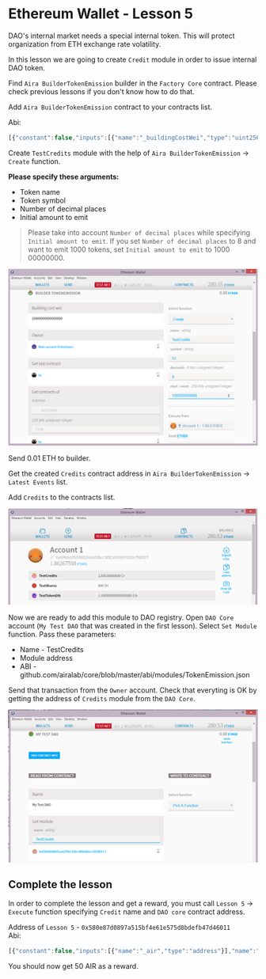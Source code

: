 # Ethereum Wallet - Lesson 5

DAO's internal market needs a special internal token. This will protect organization from ETH exchange rate volatility.

In this lesson we are going to create `Credit` module in order to issue internal DAO token.

Find `Aira BuilderTokenEmission` builder in the `Factory Core` contract. Please check previous lessons if you don't know how to do that.

Add `Aira BuilderTokenEmission` contract to your contracts list.

Abi:
```js
[{"constant":false,"inputs":[{"name":"_buildingCostWei","type":"uint256"}],"name":"setCost","outputs":[],"type":"function"},{"constant":false,"inputs":[{"name":"_owner","type":"address"}],"name":"delegate","outputs":[],"type":"function"},{"constant":true,"inputs":[],"name":"buildingCostWei","outputs":[{"name":"","type":"uint256"}],"type":"function"},{"constant":false,"inputs":[{"name":"_proposal","type":"address"}],"name":"setProposal","outputs":[],"type":"function"},{"constant":false,"inputs":[{"name":"_name","type":"string"},{"name":"_symbol","type":"string"},{"name":"_decimals","type":"uint8"},{"name":"_start_count","type":"uint256"}],"name":"create","outputs":[{"name":"","type":"address"}],"type":"function"},{"constant":true,"inputs":[],"name":"owner","outputs":[{"name":"","type":"address"}],"type":"function"},{"constant":false,"inputs":[{"name":"_cashflow","type":"address"}],"name":"setCashflow","outputs":[],"type":"function"},{"constant":true,"inputs":[],"name":"getLastContract","outputs":[{"name":"","type":"address"}],"type":"function"},{"constant":true,"inputs":[{"name":"","type":"address"},{"name":"","type":"uint256"}],"name":"getContractsOf","outputs":[{"name":"","type":"address"}],"type":"function"},{"inputs":[{"name":"_buildingCost","type":"uint256"},{"name":"_cashflow","type":"address"},{"name":"_proposal","type":"address"}],"type":"constructor"},{"anonymous":false,"inputs":[{"indexed":true,"name":"sender","type":"address"},{"indexed":true,"name":"instance","type":"address"}],"name":"Builded","type":"event"}]

```  
Create `TestCredits` module with the help of `Aira BuilderTokenEmission` -> `Create` function.

**Please specify these arguments:**

- Token name
- Token symbol
- Number of decimal places
- Initial amount to emit

> Please take into account `Number of decimal places` while specifying `Initial amount to emit`. If you set `Number of decimal places` to 8 and want to emit 1000 tokens, set `Initial amount to emit` to 1000 00000000.

![Screenshot 29](/img/Screenshot_29.png)

Send 0.01 ETH to builder. 

Get the created `Credits` contract address in `Aira BuilderTokenEmission` -> `Latest Events` list.

Add `Credits` to the contracts list.

![Screenshot 30](/img/Screenshot_30.png)

Now we are ready to add this module to DAO registry. Open `DAO Core` account (`My Test DAO` that was created in the first lesson). Select `Set Module` function. Pass these parameters:

- Name - TestCredits
- Module address 
- ABI - github.com/airalab/core/blob/master/abi/modules/TokenEmission.json  

Send that transaction from the `Owner` account. Check that everyting is OK by getting the address of `Credits` module from the `DAO Core`.

![Screenshot 31](/img/Screenshot_31.png)


## Complete the lesson

In order to complete the lesson and get a reward, you must call `Lesson 5` -> `Execute` function specifying `Credit` name and `DAO core` contract address.

Address of `Lesson 5` - `0x580e87d0897a515bf4e61e575d8bdefb47d46011`  
Abi:
```js
[{"constant":false,"inputs":[{"name":"_air","type":"address"}],"name":"setToken","outputs":[],"type":"function"},{"constant":true,"inputs":[],"name":"reward","outputs":[{"name":"","type":"uint256"}],"type":"function"},{"constant":true,"inputs":[],"name":"air","outputs":[{"name":"","type":"address"}],"type":"function"},{"constant":false,"inputs":[{"name":"_reward","type":"uint256"}],"name":"setReward","outputs":[],"type":"function"},{"constant":false,"inputs":[{"name":"_owner","type":"address"}],"name":"delegate","outputs":[],"type":"function"},{"constant":true,"inputs":[],"name":"owner","outputs":[{"name":"","type":"address"}],"type":"function"},{"constant":true,"inputs":[{"name":"","type":"address"}],"name":"isPassed","outputs":[{"name":"","type":"bool"}],"type":"function"},{"constant":false,"inputs":[{"name":"_token_name","type":"string"},{"name":"_dao","type":"address"}],"name":"execute","outputs":[],"type":"function"},{"inputs":[{"name":"_air","type":"address"},{"name":"_reward","type":"uint256"}],"type":"constructor"}]

```  

You should now get 50 AIR as a reward.
